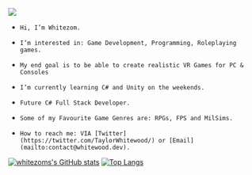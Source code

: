 ![](https://komarev.com/ghpvc/?username=whitezom7&label=PROFILE+VIEWS)

-     Hi, I’m Whitezom.
-     I’m interested in: Game Development, Programming, Roleplaying games.
-     My end goal is to be able to create realistic VR Games for PC & Consoles
-     I’m currently learning C# and Unity on the weekends.
-     Future C# Full Stack Developer.
-     Some of my Favourite Game Genres are: RPGs, FPS and MilSims.
-     How to reach me: VIA [Twitter](https://twitter.com/TaylorWhitewood/) or [Email](mailto:contact@whitewood.dev).

[![whitezoms's GitHub stats](https://github-readme-stats.vercel.app/api?username=whitezom7&theme=dark)](https://github.com/anuraghazra/github-readme-stats)
[![Top Langs](https://github-readme-stats.vercel.app/api/top-langs/?username=whitezom7&theme=dark)](https://github.com/anuraghazra/github-readme-stats)


